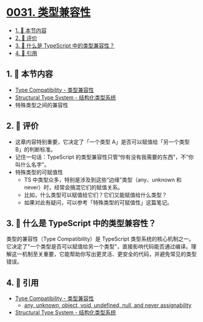 # [0031. 类型兼容性](https://github.com/tnotesjs/TNotes.typescript/tree/main/notes/0031.%20%E7%B1%BB%E5%9E%8B%E5%85%BC%E5%AE%B9%E6%80%A7)

<!-- region:toc -->

- [1. 🎯 本节内容](#1--本节内容)
- [2. 🫧 评价](#2--评价)
- [3. 🤔 什么是 TypeScript 中的类型兼容性？](#3--什么是-typescript-中的类型兼容性)
- [4. 🔗 引用](#4--引用)

<!-- endregion:toc -->

## 1. 🎯 本节内容

- [Type Compatibility - 类型兼容性][3]
- [Structural Type System - 结构化类型系统][2]
- 特殊类型之间的兼容性

## 2. 🫧 评价

- 这章内容特别重要，它决定了「一个类型 A」是否可以赋值给「另一个类型 B」的判断标准。
- 记住一句话：TypeScript 的类型兼容性只管“你有没有我需要的东西”，不“你叫什么名字”。
- 特殊类型的可赋值性
  - TS 中类型众多，特别是涉及到这些“边缘”类型（any、unknown 和 never）时，经常会搞混它们的赋值关系。
  - 比如，什么类型可以赋值给它们？它们又能赋值给什么类型？
  - 如果对此有疑问，可以参考「特殊类型的可赋值性」这篇笔记。

## 3. 🤔 什么是 TypeScript 中的类型兼容性？

类型的兼容性（Type Compatibility）是 TypeScript 类型系统的核心机制之一。它决定了"一个类型是否可以赋值给另一个类型"，直接影响代码能否通过编译。理解这一机制至关重要，它能帮助你写出更灵活、更安全的代码，并避免常见的类型错误。

## 4. 🔗 引用

- [Type Compatibility - 类型兼容性][3]
  - [any, unknown, object, void, undefined, null, and never assignability][1]
- [Structural Type System - 结构化类型系统][2]

[1]: https://www.typescriptlang.org/docs/handbook/type-compatibility.html#any-unknown-object-void-undefined-null-and-never-assignability
[2]: https://www.typescriptlang.org/docs/handbook/typescript-in-5-minutes.html#structural-type-system
[3]: https://www.typescriptlang.org/docs/handbook/type-compatibility.html
